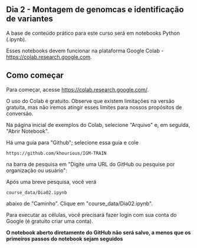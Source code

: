 ## Dia 2 - Montagem de genomcas e identificação de variantes

A base de conteúdo prático para este curso será em notebooks Python (.ipynb).

Esses notebooks devem funcionar na plataforma Google Colab - https://colab.research.google.com.

## Como começar
Para começar, acesse https://colab.research.google.com/.

O uso do Colab é gratuito. Observe que existem limitações na versão gratuita, mas não iremos atingir esses limites para nossos propósitos de conversão.

Na página inicial de exemplos do Colab, selecione "Arquivo" e, em seguida, "Abrir Notebook".

Há uma guia para "Github"; selecione essa guia e cole 
```
https://github.com/khourious/IGM-TRAIN
```
na barra de pesquisa em "Digite uma URL do GitHub ou pesquise por organização ou usuário":

Após uma breve pesquisa, você verá
```
course_data/Dia02.ipynb
```
abaixo de "Caminho". Clique em "course_data/Dia02.ipynb".

Para executar as células, você precisará fazer login com sua conta do Google (é gratuito criar uma conta).

**O notebook aberto diretamente do GitHub não será salvo, a menos que os primeiros passos do notebook sejam seguidos**
